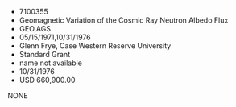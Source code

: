 * 7100355
* Geomagnetic Variation of the Cosmic Ray Neutron Albedo Flux
* GEO,AGS
* 05/15/1971,10/31/1976
* Glenn Frye, Case Western Reserve University
* Standard Grant
*   name not available
* 10/31/1976
* USD 660,900.00

NONE
